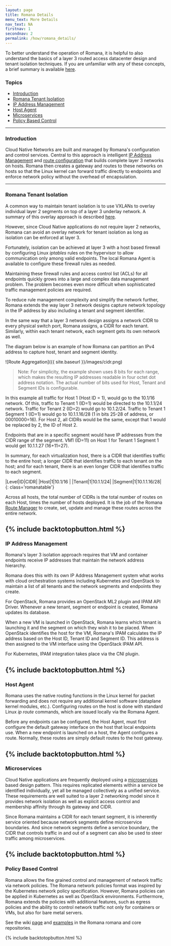 ```yaml
---
layout: page
title: Romana Details
menu_text: More Details
nav_text: NA
firstnav: 1
secondnav: 2
permalink: /how/romana_details/
---
```


To better understand the operation of Romana, it is helpful to also understand the basics of a layer 3 routed access datacenter design and tenant isolation techniques. If you are unfamiliar with any of these concepts, a brief summary is available [here](/how/background/).

### Topics

- [Introduction](/how/romana_details/#introduction)
- [Romana Tenant Isolation](/how/romana_details/#romana-tenant-isolation)
- [IP Address Management](/how/romana_details/#ip-address-management)
- [Host Agent](/how/romana_details/#host-agent) 
- [Microservices](/how/romana_details/#microservices) 
- [Policy Based Control](/how/romana_details/#policy-based-control)

---

### Introduction

Cloud Native Networks are built and managed by Romana's configuration and control services. Central to this approach is intelligent [IP Address Management](/how/romana_details/#ip-address-management) and [route configuration](/how/romana_details/#host-agent) that builds complete layer 3 networks on hosts. Romana then creates a gateway and routes to these networks on hosts so that the Linux kernel can forward traffic directly to endpoints and enforce network policy without the overhead of encapsulation.

---

### Romana Tenant Isolation

A common way to maintain tenant isolation is to use VXLANs to overlay individual layer 2 segments on top of a layer 3 underlay network. A summary of this overlay approach is described [here](/how/background/#vxlan-tenant-isolation/).

However, since Cloud Native applications do not require layer 2 networks, Romana can avoid an overlay network for tenant isolation as long as isolation can be enforced at layer 3.

Fortunately, isolation can be achieved at layer 3 with a host based firewall by configuring Linux *iptables* rules on the hypervisor to allow communication only among valid endpoints. The local Romana Agent is available to configure these firewall rules as needed. 

Maintaining these firewall rules and access control list (ACLs) for all endpoints quickly grows into a large and complex data management problem. The problem becomes even more difficult when sophisticated traffic management policies are required.

To reduce rule management complexity and simplify the network further, Romana extends the way layer 3 network designs capture network topology in the IP address by also including a tenant and segment identifier. 

In the same way that a layer 3 network design assigns a network CIDR to every physical switch port, Romana assigns, a CIDR for each tenant.  Similarly, within each tenant network, each segment gets its own network as well.

The diagram below is an example of how Romana can partition an IPv4 address to capture host, tenant and segment identity. 

![Route Aggregation]({{ site.baseurl }}/images/cidr.png)

> Note: For simplicity, the example shown uses 8 bits for each range, which makes the resulting IP addresses readable in four octet dot address notation. The actual number of bits used for Host, Tenant and Segment IDs is configurable. 

In this example all traffic for Host 1 (Host ID = 1), would go to the 10.1/16 network. Of this, traffic to Tenant 1 (ID=1) would be directed to the 10.1.1/24 network. Traffic for Tenant 2 (ID=2) would go to 10.1.2/24. Traffic to Tenant 1 Segment 1 (ID=1) would go to 10.1.1.16/28 (1 in bits 25-28 of address, or 00010000=16). For Host 2, all CIDRs would be the same, except that 1 would be replaced by 2, the ID of Host 2.

Endpoints that are in a specific segment would have IP addresses from the CIDR range of the segment. VM1 (ID=11) on Host 1 for Tenant 1 Segment 1 would get 10.1.1.27 (16+11=27).

In summary, for each virtualization host, there is a CIDR that identifies traffic to the entire host; a longer CIDR that identifies traffic to each tenant on the host; and for each tenant, there is an even longer CIDR that identifies traffic to each segment. 

|Level|ID|CIDR|
|Host|1|10.1/16 |
|Tenant|1|10.1.1/24|
|Segment|1|10.1.1.16/28|
{: class='romanatable'}

Across all hosts, the total number of CIDRs is the total number of routes on each Host, times the number of hosts deployed. It is the job of the Romana [Route Manager](#route-manager-and-host-agent) to create, set, update and manage these routes across the entire network.

{% include backtotopbutton.html %}
---

### IP Address Management

Romana's layer 3 isolation approach requires that VM and container endpoints receive IP addresses that maintain the network address hierarchy.

Romana does this with its own IP Address Management system what works with cloud orchestration systems including Kubernetes and OpenStack to maintain a list of all tenants and the network segments and endpoints they create. 

For OpenStack, Romana provides an OpenStack ML2 plugin and IPAM API Driver. Whenever a new tenant, segment or endpoint is created, Romana updates its database. 

When a new VM is launched in OpenStack, Romana learns which tenant is launching it and the segment on which they wish it to be placed. When OpenStack identifies the host for the VM, Romana's IPAM calculates the IP address based on the Host ID, Tenant ID and Segment ID.  This address is then assigned to the VM interface using the OpenStack IPAM API.

For Kubernetes, IPAM integration takes place via the CNI plugin.

{% include backtotopbutton.html %}
---

### Host Agent

Romana uses the native routing functions in the Linux kernel for packet forwarding and does not require any additional kernel software (dataplane kernel modules, etc.). Configuring routes on the host is done with standard Linux *ip route* commands, which are issued locally via the Romana Agent. 

Before any endpoints can be configured, the Host Agent, must first configure the default gateway interface on the host that local endpoints use. When a new endpoint is launched on a host, the Agent configures a route. Normally, these routes are simply default routes to the host gateway. 

{% include backtotopbutton.html %}
---

### Microservices

Cloud Native applications are frequently deployed using a [microservices](http://thenewstack.io/best-practices-for-developing-cloud-native-applications-and-microservice-architectures/) based design pattern. This requires replicated elements within a service be identified individually, yet all be managed collectively as a unified service. These requirements are well suited to a layer 2 networking model since it provides network isolation as well as explicit access control and membership affinity through its gateway and CIDR.

Since Romana maintains a CIDR for each tenant segment, it is inherently service oriented because network segments define microservice boundaries. And since network segments define a service boundary, the CIDR that controls traffic in and out of a segment can also be used to steer traffic among microservices.


{% include backtotopbutton.html %}
---

### Policy Based Control

Romana allows the fine grained control and management of network traffic via network policies. The Romana network policies format was inspired by the Kubernetes network policy specification. However, Romana policies can be applied in Kubernetes as well as OpenStack environments. Furthermore, Romana extends the policies with additional features, such as egress policies and the ability to control network traffic not only for containers or VMs, but also for bare metal servers.

See the wiki [page](https://github.com/romana/romana/wiki/Romana-policies) and [examples](https://github.com/romana/core/tree/master/policy/examples) in the Romana romana and core repositories.

{% include backtotopbutton.html %}





